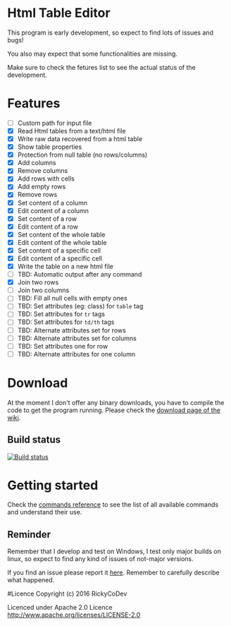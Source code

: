 # Html Table Editor

This program is early development, so expect to find lots of issues and bugs! 

You also may expect that some functionalities are missing. 

Make sure to check the fetures list to see the actual status of the development.


# Features
- [ ] Custom path for input file
- [x] Read Html tables from a text/html file
- [x] Write raw data recovered from a html table
- [x] Show table properties
- [x] Protection from null table (no rows/columns)
- [x] Add columns
- [x] Remove columns
- [x] Add rows with cells
- [x] Add empty rows
- [x] Remove rows
- [x] Set content of a column
- [x] Edit content of a column
- [x] Set content of a row
- [x] Edit content of a row
- [x] Set content of the whole table
- [x] Edit content of the whole table
- [x] Set content of a specific cell
- [x] Edit content of a specific cell
- [x] Write the table on a new html file 
- [ ] TBD: Automatic output after any command
- [x] Join two rows
- [ ] Join two columns
- [ ] TBD: Fill all null cells with empty ones
- [ ] TBD: Set attributes (eg: class) for `table` tag
- [ ] TBD: Set attributes for `tr` tags
- [ ] TBD: Set attributes for `td/th` tags
- [ ] TBD: Alternate attributes set for rows
- [ ] TBD: Alternate attributes set for columns
- [ ] TBD: Set attributes one for row
- [ ] TBD: Alternate attributes for one column

# Download
At the moment I don't offer any binary downloads, you have to compile the code to get the program running. Please check the [download page of the wiki](https://github.com/RickyCoDev/Html_Table_Editor/wiki/Download).

## Build status
[![Build status](https://ci.appveyor.com/api/projects/status/gao8c2jqu3tftuft?svg=true)](https://ci.appveyor.com/project/RickyCoDev/html-table-editor)

# Getting started

Check the [commands reference](https://github.com/RickyCoDev/Html_Table_Editor/wiki/Commands) to see the list of all available commands and understand their use.

## Reminder
Remember that I develop and test on Windows, I test only major builds on linux, so expect to find any kind of issues of not-major versions.

If you find an issue please report it [here](https://github.com/RickyCoDev/Html_Table_Editor/issues). Remember to carefully describe what happened. 

#Licence
Copyright (c) 2016 RickyCoDev

Licenced under Apache 2.0 Licence
http://www.apache.org/licenses/LICENSE-2.0
